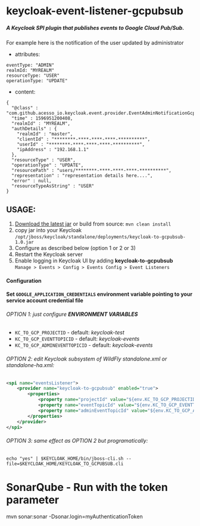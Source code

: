 # keycloak-event-listener-gcpubsub

##### A Keycloak SPI plugin that publishes events to Google Cloud Pub/Sub.

For example here is the notification of the user updated by administrator

* attributes:

```
eventType: "ADMIN"
realmId: "MYREALM"
resourceType: "USER"
operationType: "UPDATE"
```
* content: 

```
{
  "@class" : "com.github.acesso_io.keycloak.event.provider.EventAdminNotificationGcpsMsg",
  "time" : 1596951200408,
  "realmId" : "MYREALM",
  "authDetails" : {
    "realmId" : "master",
    "clientId" : "********-****-****-****-**********",
    "userId" : "********-****-****-****-**********",
    "ipAddress" : "192.168.1.1"
  },
  "resourceType" : "USER",
  "operationType" : "UPDATE",
  "resourcePath" : "users/********-****-****-****-**********",
  "representation" : "representation details here....",
  "error" : null,
  "resourceTypeAsString" : "USER"
}
```

## USAGE:
1. [Download the latest jar](https://github.com/acesso-io/keycloak-event-listener-gcpubsub/blob/target/keycloak-to-gcpubsub-1.0.jar?raw=true) or build from source: ``mvn clean install``
2. copy jar into your Keycloak `/opt/jboss/keycloak/standalone/deployments/keycloak-to-gcpubsub-1.0.jar`
3. Configure as described below (option 1 or 2 or 3)
4. Restart the Keycloak server
5. Enable logging in Keycloak UI by adding **keycloak-to-gcpubsub**  
 `Manage > Events > Config > Events Config > Event Listeners`

#### Configuration 

#### Set `GOOGLE_APPLICATION_CREDENTIALS` environment variable pointing to your service account credential file

###### OPTION 1: just configure **ENVIRONMENT VARIABLES**
  - `KC_TO_GCP_PROJECTID` - default: *keycloak-test*
  - `KC_TO_GCP_EVENTTOPICID` - default: *keycloak-events*
  - `KC_TO_GCP_ADMINEVENTTOPICID` - default: *keycloak-events*

###### OPTION 2: edit Keycloak subsystem of WildFly standalone.xml or standalone-ha.xml:

```xml
<spi name="eventsListener">
    <provider name="keycloak-to-gcpubsub" enabled="true">
        <properties>
            <property name="projectId" value="${env.KC_TO_GCP_PROJECTID:keycloak-test}"/>
            <property name="eventTopicId" value="${env.KC_TO_GCP_EVENTTOPICID:keycloak-events}"/>
            <property name="adminEventTopicId" value="${env.KC_TO_GCP_ADMINEVENTTOPICID:keycloak-events}"/>
        </properties>
    </provider>
</spi>
```
###### OPTION 3: same effect as OPTION 2 but programatically:
```
echo "yes" | $KEYCLOAK_HOME/bin/jboss-cli.sh --file=$KEYCLOAK_HOME/KEYCLOAK_TO_GCPUBSUB.cli 
```

# SonarQube - Run with the token parameter
mvn sonar:sonar -Dsonar.login=myAuthenticationToken
